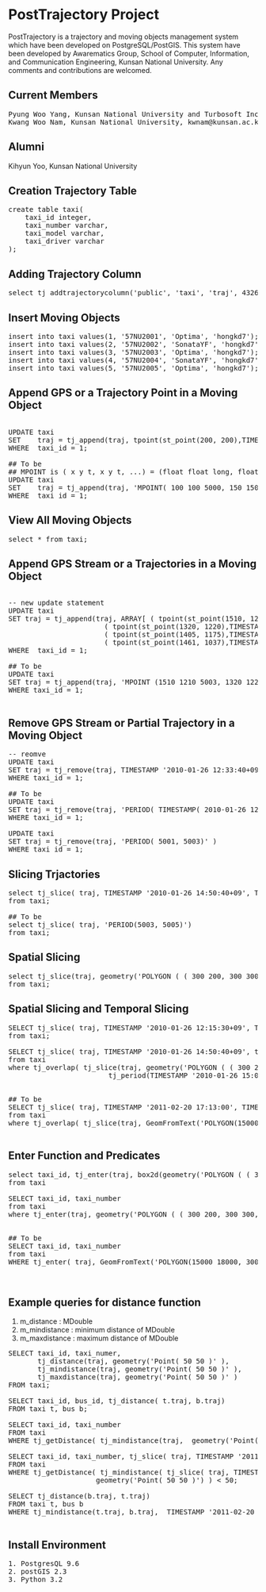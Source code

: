 PostTrajectory Project
==============

PostTrajectory is a trajectory and moving objects management system which have been developed on PostgreSQL/PostGIS. 
This system have been developed by Awarematics Group, School of Computer, Information, and Communication Engineering, Kunsan National University. Any comments and contributions are welcomed.

## Current Members

<pre>
Pyung Woo Yang, Kunsan National University and Turbosoft Inc., manner7979@gmail.com 
Kwang Woo Nam, Kunsan National University, kwnam@kunsan.ac.kr
</pre>

## Alumni
Kihyun Yoo, Kunsan National University


## Creation Trajectory Table

<pre>
create table taxi(
	taxi_id integer,
	taxi_number varchar,
	taxi_model varchar,
	taxi_driver varchar
);
</pre>

## Adding Trajectory Column

<pre>
select tj_addtrajectorycolumn('public', 'taxi', 'traj', 4326, 'MOVINGPOINT', 2, 10);
</pre>

## Insert Moving Objects

<pre>
insert into taxi values(1, '57NU2001', 'Optima', 'hongkd7');
insert into taxi values(2, '57NU2002', 'SonataYF', 'hongkd7');
insert into taxi values(3, '57NU2003', 'Optima', 'hongkd7');
insert into taxi values(4, '57NU2004', 'SonataYF', 'hongkd7');
insert into taxi values(5, '57NU2005', 'Optima', 'hongkd7');
</pre>

## Append GPS or a Trajectory Point in a Moving Object
<pre>

UPDATE taxi 
SET    traj = tj_append(traj, tpoint(st_point(200, 200),TIMESTAMP '2010-01-25 12:05:30+09')) 
WHERE  taxi_id = 1;

## To be
## MPOINT is ( x y t, x y t, ...) = (float float long, float float long, ...)
UPDATE taxi 
SET    traj = tj_append(traj, 'MPOINT( 100 100 5000, 150 150 5001)') 
WHERE  taxi_id = 1;
</pre>


## View All Moving Objects
<pre>
select * from taxi;
</pre>

## Append GPS Stream or a Trajectories in a Moving Object
<pre>

-- new update statement
UPDATE taxi 
SET traj = tj_append(traj, ARRAY[ ( tpoint(st_point(1510, 1210),TIMESTAMP '2010-01-26 15:21:40+09') ), 
					   ( tpoint(st_point(1320, 1220),TIMESTAMP '2010-01-26 15:25:40+09') ), 
					   ( tpoint(st_point(1405, 1175),TIMESTAMP '2010-01-26 15:29:40+09') ), 
					   ( tpoint(st_point(1461, 1037),TIMESTAMP '2010-01-26 15:36:40+09') ) ]::tpoint[] )
WHERE  taxi_id = 1;

## To be
UPDATE taxi 
SET traj = tj_append(traj, 'MPOINT (1510 1210 5003, 1320 1220 5004, 1405 1175 5005, 1461 1037 5006)' )  
WHERE taxi_id = 1;

</pre>

## Remove GPS Stream or Partial Trajectory in a Moving Object
<pre>
-- reomve 
UPDATE taxi 
SET traj = tj_remove(traj, TIMESTAMP '2010-01-26 12:33:40+09', TIMESTAMP '2010-01-26 12:37:40+09')
WHERE taxi_id = 1;

## To be
UPDATE taxi 
SET traj = tj_remove(traj, 'PERIOD( TIMESTAMP( 2010-01-26 12:33:40+09), TIMESTAMP(2010-01-26 12:37:40+09) )' )
WHERE taxi_id = 1;

UPDATE taxi 
SET traj = tj_remove(traj, 'PERIOD( 5001, 5003)' )
WHERE taxi_id = 1;
</pre>


## Slicing Trjactories
<pre>
select tj_slice( traj, TIMESTAMP '2010-01-26 14:50:40+09', TIMESTAMP '2010-01-26 15:20:40+09')
from taxi;

## To be
select tj_slice( traj, 'PERIOD(5003, 5005)')
from taxi;
</pre>

## Spatial Slicing 
<pre>
select tj_slice(traj, geometry('POLYGON ( ( 300 200, 300 300, 440 300, 440 200, 300 200 ) )')
from taxi;
</pre>

## Spatial Slicing and Temporal Slicing
<pre>
SELECT tj_slice( traj, TIMESTAMP '2010-01-26 12:15:30+09', TIMESTAMP '2010-01-26 12:17:00+09'), tj_slice(traj, geometry('POLYGON ( ( 300 200, 300 300, 440 300, 440 200, 300 200 ) )'))
from taxi;

SELECT tj_slice( traj, TIMESTAMP '2010-01-26 14:50:40+09', timestamp '2010-01-26 15:20:40+09')
from taxi
where tj_overlap( tj_slice(traj, geometry('POLYGON ( ( 300 200, 300 300, 440 300, 440 200, 300 200 ) )')), 
						tj_period(TIMESTAMP '2010-01-26 15:00:00+09', TIMESTAMP '2010-01-27 00:00:00+09'));


## To be
SELECT tj_slice( traj, TIMESTAMP '2011-02-20 17:13:00', TIMESTAMP '2011-02-20 17:26:00')
from taxi
where tj_overlap( tj_slice(traj, GeomFromText('POLYGON(15000 18000, 30000 30000, 15000 18000)')), 'PERIOD( 5003, 5008 ')); 

</pre>

## Enter Function and Predicates
<pre>
select taxi_id, tj_enter(traj, box2d(geometry('POLYGON ( ( 300 200, 300 300, 440 300, 440 200, 300 200 ) )'))::box2d)
from taxi

SELECT taxi_id, taxi_number
from taxi
where tj_enter(traj, geometry('POLYGON ( ( 300 200, 300 300, 440 300, 440 200, 300 200 ) )'))


## To be
SELECT taxi_id, taxi_number
from taxi
WHERE tj_enter( traj, GeomFromText('POLYGON(15000 18000, 30000 30000, 15000 18000)', 'PERIOD( 5003, 5008 )'));


</pre>

## Example queries for distance function
1. m_distance : MDouble
2. m_mindistance : minimum distance of MDouble
3. m_maxdistance : maximum distance of MDouble

<pre>
SELECT taxi_id, taxi_numer, 
       tj_distance(traj, geometry('Point( 50 50 )' ),
       tj_mindistance(traj, geometry('Point( 50 50 )' ), 
       tj_maxdistance(traj, geometry('Point( 50 50 )' )
FROM taxi;

SELECT taxi_id, bus_id, tj_distance( t.traj, b.traj)
FROM taxi t, bus b;

SELECT taxi_id, taxi_number 
FROM taxi
WHERE tj_getDistance( tj_mindistance(traj,  geometry('Point( 50 50 )') ) < 20;

SELECT taxi_id, taxi_number, tj_slice( traj, TIMESTAMP '2011-02-20 17:13:00', TIMESTAMP '2011-02-20 17:26:00')
FROM taxi 
WHERE tj_getDistance( tj_mindistance( tj_slice( traj, TIMESTAMP '2011-02-20 17:13:00', TIMESTAMP '2011-02-20 17:26:00'), 
                     geometry('Point( 50 50 )') ) < 50;

SELECT tj_distance(b.traj, t.traj) 
FROM taxi t, bus b 
WHERE tj_mindistance(t.traj, b.traj,  TIMESTAMP '2011-02-20 17:13:00', TIMESTAMP '2011-02-20 17:26:00') < 100m;

</pre>

## Install Environment
<pre>
1. PostgresQL 9.6
2. postGIS 2.3
3. Python 3.2

</pre>
